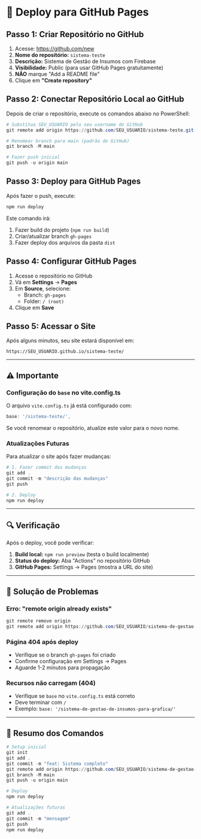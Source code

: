 # 🚀 Deploy para GitHub Pages

## Passo 1: Criar Repositório no GitHub

1. Acesse: https://github.com/new
2. **Nome do repositório:** `sistema-teste`
3. **Descrição:** Sistema de Gestão de Insumos com Firebase
4. **Visibilidade:** Public (para usar GitHub Pages gratuitamente)
5. **NÃO** marque "Add a README file"
6. Clique em **"Create repository"**

## Passo 2: Conectar Repositório Local ao GitHub

Depois de criar o repositório, execute os comandos abaixo no PowerShell:

```powershell
# Substitua SEU_USUARIO pelo seu username do GitHub
git remote add origin https://github.com/SEU_USUARIO/sistema-teste.git

# Renomear branch para main (padrão do GitHub)
git branch -M main

# Fazer push inicial
git push -u origin main
```

## Passo 3: Deploy para GitHub Pages

Após fazer o push, execute:

```powershell
npm run deploy
```

Este comando irá:
1. Fazer build do projeto (`npm run build`)
2. Criar/atualizar branch `gh-pages`
3. Fazer deploy dos arquivos da pasta `dist`

## Passo 4: Configurar GitHub Pages

1. Acesse o repositório no GitHub
2. Vá em **Settings** → **Pages**
3. Em **Source**, selecione:
   - Branch: `gh-pages`
   - Folder: `/ (root)`
4. Clique em **Save**

## Passo 5: Acessar o Site

Após alguns minutos, seu site estará disponível em:

```
https://SEU_USUARIO.github.io/sistema-teste/
```

---

## ⚠️ Importante

### Configuração do `base` no vite.config.ts

O arquivo `vite.config.ts` já está configurado com:

```typescript
base: '/sistema-teste/',
```

Se você renomear o repositório, atualize este valor para o novo nome.

### Atualizações Futuras

Para atualizar o site após fazer mudanças:

```powershell
# 1. Fazer commit das mudanças
git add .
git commit -m "descrição das mudanças"
git push

# 2. Deploy
npm run deploy
```

---

## 🔍 Verificação

Após o deploy, você pode verificar:

1. **Build local:** `npm run preview` (testa o build localmente)
2. **Status do deploy:** Aba "Actions" no repositório GitHub
3. **GitHub Pages:** Settings → Pages (mostra a URL do site)

---

## 🐛 Solução de Problemas

### Erro: "remote origin already exists"
```powershell
git remote remove origin
git remote add origin https://github.com/SEU_USUARIO/sistema-de-gestao-de-insumos-para-grafica.git
```

### Página 404 após deploy
- Verifique se o branch `gh-pages` foi criado
- Confirme configuração em Settings → Pages
- Aguarde 1-2 minutos para propagação

### Recursos não carregam (404)
- Verifique se `base` no `vite.config.ts` está correto
- Deve terminar com `/`
- Exemplo: `base: '/sistema-de-gestao-de-insumos-para-grafica/'`

---

## 📝 Resumo dos Comandos

```powershell
# Setup inicial
git init
git add .
git commit -m "feat: Sistema completo"
git remote add origin https://github.com/SEU_USUARIO/sistema-de-gestao-de-insumos-para-grafica.git
git branch -M main
git push -u origin main

# Deploy
npm run deploy

# Atualizações futuras
git add .
git commit -m "mensagem"
git push
npm run deploy
```
